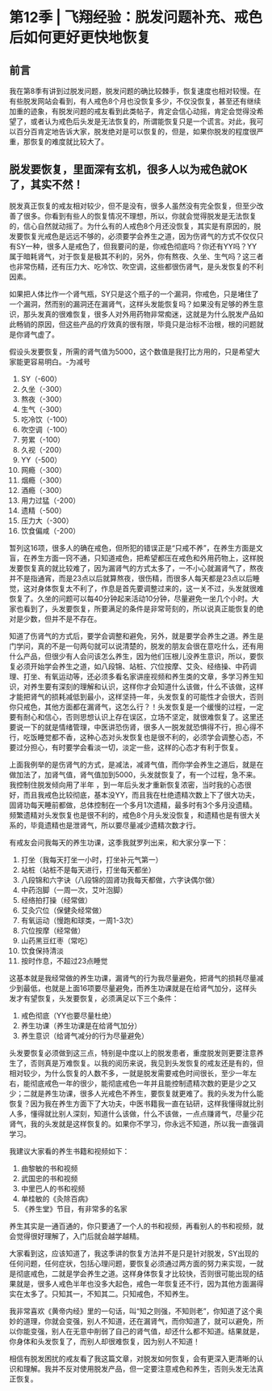 # 第12季 | 飞翔经验：脱发问题补充、戒色后如何更好更快地恢复
## 前言

我在第8季有讲到过脱发问题，脱发问题的确比较棘手，恢复速度也相对较慢。在有些脱发网站会看到，有人戒色8个月也没恢复多少，不仅没恢复，甚至还有继续加重的迹象，有脱发问题的戒友看到此类帖子，肯定会信心动摇，肯定会觉得没希望了，或者认为戒色后头发是无法恢复的，所谓能恢复只是一个谎言。对此，我可以百分百肯定地告诉大家，脱发绝对是可以恢复的，但是，如果你脱发的程度很严重，那恢复的难度就比较大了。

## 脱发要恢复，里面深有玄机，很多人以为戒色就OK了，其实不然！

脱发真正恢复的戒友相对较少，但不是没有，很多人虽然没有完全恢复，但至少改善了很多。你看到有些人的恢复情况不理想，所以，你就会觉得脱发是无法恢复的，信心自然就动摇了。为什么有的人戒色8个月还没恢复，其实是有原因的，脱发要恢复光戒色是远远不够的，必须要学会养生之道，因为伤肾气的方式不仅仅只有SY一种，很多人是戒色了，但我要问的是，你戒色彻底吗？你还有YY吗？YY属于暗耗肾气，对于恢复是极其不利的，另外，你有熬夜、久坐、生气吗？这三者也非常伤精，还有压力大、吃冷饮、吹空调，这些都很伤肾气，是头发恢复的不利因素。 

如果把人体比作一个肾气瓶，SY只是这个瓶子的一个漏洞，你戒色，只是堵住了一个漏洞，然而别的漏洞还在漏肾气，这样头发能恢复吗？如果没有足够的养生意识，那头发真的很难恢复，很多人对外用药物非常痴迷，这就是为什么脱发产品如此畅销的原因，但这些产品的疗效真的很有限，毕竟只是治标不治根，根的问题就是你肾气虚了。

假设头发要恢复，所需的肾气值为5000，这个数值是我打比方用的，只是希望大家能更容易明白。-为减号 

1. SY（-600）
2. 久坐（-300）
3. 熬夜（-300）
4. 生气（-300）
5. 吃冷饮（-100）
6. 吹空调（-100）
7. 劳累（-100）
8. 久视（-200）
9. YY（-500）
10. 网瘾（-300）
11. 烟瘾（-300）
12. 酒瘾（-300）
13. 用力过猛（-200）
14. 遗精（-500）
15. 压力大（-300）
16. 饮食偏咸（-200）

暂列这16项，很多人的确在戒色，但所犯的错误正是“只戒不养”，在养生方面是文盲，在养生方面一窍不通，只知道戒色，把希望都压在戒色和外用药物上，这样脱发要恢复真的就比较难了，因为漏肾气的方式太多了，一不小心就漏肾气了，熬夜并不是指通宵，而是23点以后就算熬夜，很伤精，而很多人每天都是23点以后睡觉，这对身体恢复太不利了，作息是首先要调整过来的，这一关不过，头发就很难恢复了。久坐的问题可以每40分钟起来活动10分钟，尽量避免一坐几个小时。大家也看到了，头发要恢复，所要满足的条件是非常苛刻的，所以说真正能恢复的绝对是少数，但并不是不存在。

知道了伤肾气的方式后，要学会调整和避免，另外，就是要学会养生之道。养生是门学问，真的不是一句两句就可以说清楚的，脱发的朋友会很在意吃什么，还有用什么产品，但很少有人会问该怎么养生，因为他们压根儿没养生意识，所以，要恢复必须开始学会养生之道，如八段锦、站桩、穴位按摩、艾灸、经络操、中药调理、打坐、有氧运动等，还必须多看名家讲座视频和养生类的文章，多学习养生知识，对养生要有深刻的理解和认识，这样你才会知道什么该做，什么不该做，这样才能把肾气的损耗减低到最小，这样坚持一年，头发恢复的可能性才会很大，否则你只戒色，其他方面都在漏肾气，这怎么行？！头发恢复是一个缓慢的过程，一定要有耐心和信心，否则思想认识上存在误区，立场不坚定，就很难恢复了。这里还要说一下的就是情绪管理，中医讲恐伤肾，很多人一脱发就恐惧得不行，担心得不行，吃饭睡觉都不香，这种心态对头发恢复也是很不利的，必须学会调整心态，不要过分担心，有时要学会看淡一切，淡定一些，这样的心态才有利于恢复。

上面我例举的是伤肾气的方式，是减法，减肾气值，而你学会养生之道后，就是在做加法了，加肾气值，肾气值加到5000，头发就恢复了，有一个过程，急不来。我控制住脱发倾向用了半年 ，到一年后头发才重新恢复浓密，当时我的心态很好，而且我戒色比较彻底，基本没YY，而且我在杜绝遗精次数上下了很大功夫，固肾功每天睡前都做，总体控制在一个多月1次遗精，最多时有3个多月没遗精。频繁遗精对头发恢复也是很不利的，戒色8个月头发没恢复，和遗精也是有很大关系的，毕竟遗精也是泄肾气，所以要尽量减少遗精次数才行。

有戒友会问我每天的养生功课，这季我就罗列出来，和大家分享一下： 

1. 打坐（我每天打坐一小时，打坐补元气第一）
2. 站桩（站桩不是每天进行，打坐每天都坐）
3. 八段锦和六字诀（八段锦的固肾功我每天都做，六字诀偶尔做）
4. 中药泡脚（一周一次，艾叶泡脚）
5. 经络拍打操（经常做）
6. 艾灸穴位（保健灸经常做）
7. 有氧运动（慢跑和球类，一周1-3次）
8. 穴位按摩（经常做）
9. 山药黑豆红枣（常吃）
10. 饮食保持清淡
11. 按时作息，不超过23点睡觉

这基本就是我经常做的养生功课，漏肾气的行为我尽量避免，把肾气的损耗尽量减少到最低，也就是上面16项要尽量避免，而养生功课就是在给肾气加分，这样头发才有望恢复，头发要恢复，必须满足以下三个条件： 

1. 戒色彻底（YY也要尽量杜绝）
2. 养生功课（养生功课是在给肾气加分）
3. 养生意识（给肾气减分的行为尽量避免）

头发要恢复必须做到这三点，特别是中度以上的脱发患者，重度脱发则更要注意养生了，否则真是万难恢复。以我的阅历来说，我见到头发恢复的戒友还是有的，但相对较少，为什么恢复的人数不多，一就是脱发需要戒色时间很长，至少一年左右，能彻底戒色一年的很少，能彻底戒色一年并且能控制遗精次数的更是少之又少；二就是养生功课，很多人光戒色不养生，要恢复就更难了。我的头发为什么能恢复？因为我在养生方面下了大功夫，中医书籍我一直在钻研，这样我懂得就比别人多，懂得就比别人深刻，知道什么该做，什么不该做，一点点赚肾气，尽量少花肾气，我的头发就是这样恢复的。如果你不学习，你永远不知道，所以我一直强调学习。

我建议大家看的养生书籍和视频如下： 

1. 曲黎敏的书和视频
2. 武国忠的书和视频
3. 中里巴人的书和视频
4. 单桂敏的《灸除百病》
5. 《养生堂》节目，有非常多的名家

养生其实是一通百通的，你只要通了一个人的书和视频，再看别人的书和视频，就会觉得很好理解了，入门后就会越学越精。

大家看到这，应该知道了，我这季讲的恢复方法并不是只是针对脱发，SY出现的任何问题，任何症状，包括心理问题，要恢复必须通过两方面的努力来实现，一就是彻底戒色，二就是学会养生之道。这样身体恢复才比较快，否则很可能出现的结果就是，很多人戒色半年也没多大起色，戒色一年恢复还不行，因为其他方面漏得实在太多了。只知其一，不知其二。只知戒色，不知养生。

我非常喜欢《黄帝内经》里的一句话，叫“知之则强，不知则老”，你知道了这个奥妙的道理，你就会变强，别人不知道，还在漏肾气，而你知道了，就可以避免，所以你能变强，别人在无意中削弱了自己的肾气值，却还什么都不知道。结果就是，你身体和头发恢复了，而别人却很难恢复，因为别人不知道！

相信有脱发困扰的戒友看了我这篇文章，对脱发如何恢复，会有更深入更清晰的认识和理解。我并不反对使用脱发产品，但一定要注意戒色和养生，否则头发无法真正恢复。